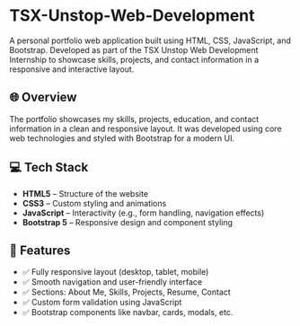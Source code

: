 # TSX-Unstop-Web-Development
A personal portfolio web application built using HTML, CSS, JavaScript, and Bootstrap. Developed as part of the TSX Unstop Web Development Internship to showcase skills, projects, and contact information in a responsive and interactive layout.
## 🌐 Overview

The portfolio showcases my skills, projects, education, and contact information in a clean and responsive layout. It was developed using core web technologies and styled with Bootstrap for a modern UI.

## 💻 Tech Stack

- **HTML5** – Structure of the website  
- **CSS3** – Custom styling and animations  
- **JavaScript** – Interactivity (e.g., form handling, navigation effects)  
- **Bootstrap 5** – Responsive design and component styling  

## 📁 Features

- ✅ Fully responsive layout (desktop, tablet, mobile)  
- ✅ Smooth navigation and user-friendly interface  
- ✅ Sections: About Me, Skills, Projects, Resume, Contact  
- ✅ Custom form validation using JavaScript  
- ✅ Bootstrap components like navbar, cards, modals, etc.




